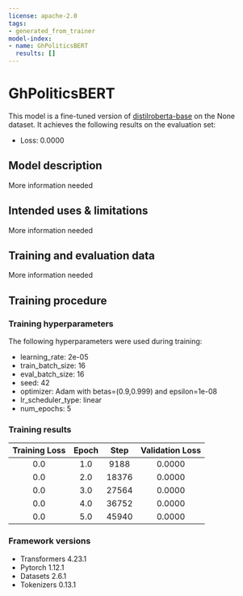 ```yaml
---
license: apache-2.0
tags:
- generated_from_trainer
model-index:
- name: GhPoliticsBERT
  results: []
---
```


<!-- This model card has been generated automatically according to the information the Trainer had access to. You
should probably proofread and complete it, then remove this comment. -->

# GhPoliticsBERT

This model is a fine-tuned version of [distilroberta-base](https://huggingface.co/distilroberta-base) on the None dataset.
It achieves the following results on the evaluation set:
- Loss: 0.0000

## Model description

More information needed

## Intended uses & limitations

More information needed

## Training and evaluation data

More information needed

## Training procedure

### Training hyperparameters

The following hyperparameters were used during training:
- learning_rate: 2e-05
- train_batch_size: 16
- eval_batch_size: 16
- seed: 42
- optimizer: Adam with betas=(0.9,0.999) and epsilon=1e-08
- lr_scheduler_type: linear
- num_epochs: 5

### Training results

| Training Loss | Epoch | Step  | Validation Loss |
|:-------------:|:-----:|:-----:|:---------------:|
| 0.0           | 1.0   | 9188  | 0.0000          |
| 0.0           | 2.0   | 18376 | 0.0000          |
| 0.0           | 3.0   | 27564 | 0.0000          |
| 0.0           | 4.0   | 36752 | 0.0000          |
| 0.0           | 5.0   | 45940 | 0.0000          |


### Framework versions

- Transformers 4.23.1
- Pytorch 1.12.1
- Datasets 2.6.1
- Tokenizers 0.13.1
